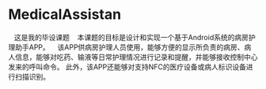 # MedicalAssistan

&#160;&#160;&#160;这是我的毕设课题
&#160;&#160;&#160;本课题的目标是设计和实现一个基于Android系统的病房护理助手APP。
&#160;&#160;&#160;该APP供病房护理人员使用，能够方便的显示所负责的病房、病人信息，能够对吃药、输液等日常护理情况进行记录和提醒，并能够接收控制中心发来的呼叫命令。
此外，该APP还能够对支持NFC的医疗设备或病人标识设备进行扫描识别。
